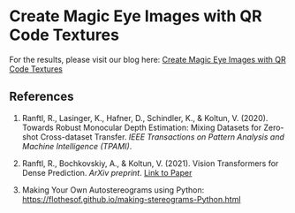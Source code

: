 # Create Magic Eye Images with QR Code Textures

For the results, please visit our blog here: [Create Magic Eye Images with QR Code Textures](https://blogs.gwu.edu/joanne-hsieh/2024/12/16/creating-magic-eye-images-with-qr-code-textures/)

## References

1. Ranftl, R., Lasinger, K., Hafner, D., Schindler, K., & Koltun, V. (2020). Towards Robust Monocular Depth Estimation: Mixing Datasets for Zero-shot Cross-dataset Transfer. *IEEE Transactions on Pattern Analysis and Machine Intelligence (TPAMI)*.

2. Ranftl, R., Bochkovskiy, A., & Koltun, V. (2021). Vision Transformers for Dense Prediction. *ArXiv preprint*. [Link to Paper](https://arxiv.org/abs/2103.13413)

3. Making Your Own Autostereograms using Python: https://flothesof.github.io/making-stereograms-Python.html
 
